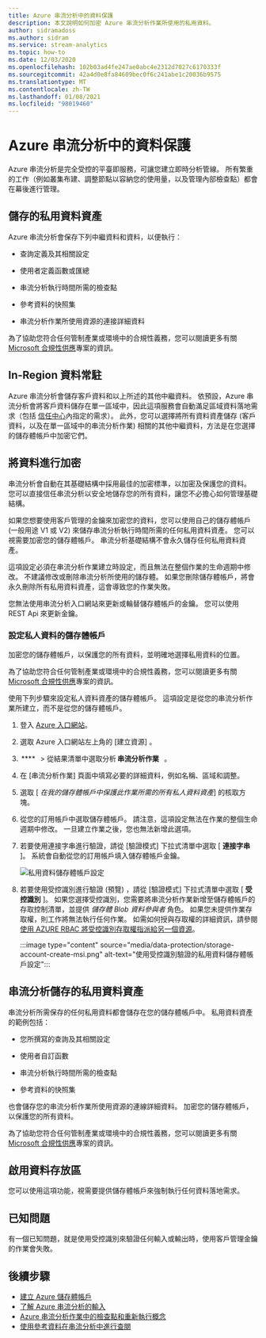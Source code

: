 ```yaml
---
title: Azure 串流分析中的資料保護
description: 本文說明如何加密 Azure 串流分析作業所使用的私用資料。
author: sidramadoss
ms.author: sidram
ms.service: stream-analytics
ms.topic: how-to
ms.date: 12/03/2020
ms.openlocfilehash: 102b03ad4fe247ae0abc4e2312d7027c6170333f
ms.sourcegitcommit: 42a4d0e8fa84609bec0f6c241abe1c20036b9575
ms.translationtype: MT
ms.contentlocale: zh-TW
ms.lasthandoff: 01/08/2021
ms.locfileid: "98019460"
---
```

# <a name="data-protection-in-azure-stream-analytics"></a>Azure 串流分析中的資料保護 

Azure 串流分析是完全受控的平臺即服務，可讓您建立即時分析管線。 所有繁重的工作（例如叢集布建、調整節點以容納您的使用量，以及管理內部檢查點）都會在幕後進行管理。

## <a name="private-data-assets-that-are-stored"></a>儲存的私用資料資產

Azure 串流分析會保存下列中繼資料和資料，以便執行： 

* 查詢定義及其相關設定  

* 使用者定義函數或匯總  

* 串流分析執行時間所需的檢查點

* 參考資料的快照集 

* 串流分析作業所使用資源的連接詳細資料

為了協助您符合任何管制產業或環境中的合規性義務，您可以閱讀更多有關 [Microsoft 合規性供應](https://gallery.technet.microsoft.com/Overview-of-Azure-c1be3942)專案的資訊。 

## <a name="in-region-data-residency"></a>In-Region 資料常駐
Azure 串流分析會儲存客戶資料和以上所述的其他中繼資料。 依預設，Azure 串流分析會將客戶資料儲存在單一區域中，因此這項服務會自動滿足區域資料落地需求（包括 [信任中心](https://azuredatacentermap.azurewebsites.net/)內指定的需求）。
此外，您可以選擇將所有資料資產儲存 (客戶資料，以及在單一區域中的串流分析作業) 相關的其他中繼資料，方法是在您選擇的儲存體帳戶中加密它們。

## <a name="encrypt-your-data"></a>將資料進行加密

串流分析會自動在其基礎結構中採用最佳的加密標準，以加密及保護您的資料。 您可以直接信任串流分析以安全地儲存您的所有資料，讓您不必擔心如何管理基礎結構。

如果您想要使用客戶管理的金鑰來加密您的資料，您可以使用自己的儲存體帳戶 (一般用途 V1 或 V2) 來儲存串流分析執行時間所需的任何私用資料資產。 您可以視需要加密您的儲存體帳戶。 串流分析基礎結構不會永久儲存任何私用資料資產。 

這項設定必須在串流分析作業建立時設定，而且無法在整個作業的生命週期中修改。 不建議修改或刪除串流分析所使用的儲存體。 如果您刪除儲存體帳戶，將會永久刪除所有私用資料資產，這會導致您的作業失敗。 

您無法使用串流分析入口網站來更新或輪替儲存體帳戶的金鑰。 您可以使用 REST Api 來更新金鑰。


### <a name="configure-storage-account-for-private-data"></a>設定私人資料的儲存體帳戶 

加密您的儲存體帳戶，以保護您的所有資料，並明確地選擇私用資料的位置。 

為了協助您符合任何管制產業或環境中的合規性義務，您可以閱讀更多有關 [Microsoft 合規性供應](https://gallery.technet.microsoft.com/Overview-of-Azure-c1be3942)專案的資訊。 

使用下列步驟來設定私人資料資產的儲存體帳戶。 這項設定是從您的串流分析作業所建立，而不是從您的儲存體帳戶。

1. 登入 [Azure 入口網站](https://portal.azure.com/)。

1. 選取 Azure 入口網站左上角的 [建立資源]  。 

1.  ****   > 從結果清單中選取分析 **串流分析作業**   。 

1. 在 [串流分析作業] 頁面中填寫必要的詳細資料，例如名稱、區域和調整。 

1. 選取 [ *在我的儲存體帳戶中保護此作業所需的所有私人資料資產*] 的核取方塊。

1. 從您的訂用帳戶中選取儲存體帳戶。 請注意，這項設定無法在作業的整個生命週期中修改。 一旦建立作業之後，您也無法新增此選項。

1. 若要使用連接字串進行驗證，請從 [驗證模式] 下拉式清單中選取 [ **連接字串** ]。 系統會自動從您的訂用帳戶填入儲存體帳戶金鑰。

   ![私用資料儲存體帳戶設定](./media/data-protection/storage-account-create.png)

1. 若要使用受控識別進行驗證 (預覽) ，請從 [驗證模式] 下拉式清單中選取 [ **受控識別** ]。 如果您選擇受控識別，您需要將串流分析作業新增至儲存體帳戶的存取控制清單，並提供 *儲存體 Blob 資料參與者* 角色。 如果您未提供作業存取權，則工作將無法執行任何作業。 如需如何授與存取權的詳細資訊，請參閱 [使用 AZURE RBAC 將受控識別存取權指派給另一個資源](../active-directory/managed-identities-azure-resources/howto-assign-access-portal.md#use-azure-rbac-to-assign-a-managed-identity-access-to-another-resource)。

   :::image type="content" source="media/data-protection/storage-account-create-msi.png" alt-text="使用受控識別驗證的私用資料儲存體帳戶設定":::

## <a name="private-data-assets-that-are-stored-by-stream-analytics"></a>串流分析儲存的私用資料資產

串流分析所需保存的任何私用資料都會儲存在您的儲存體帳戶中。 私用資料資產的範例包括： 

* 您所撰寫的查詢及其相關設定  

* 使用者自訂函數 

* 串流分析執行時間所需的檢查點

* 參考資料的快照集 

也會儲存您的串流分析作業所使用資源的連線詳細資料。 加密您的儲存體帳戶，以保護您的所有資料。 

為了協助您符合任何管制產業或環境中的合規性義務，您可以閱讀更多有關 [Microsoft 合規性供應](https://gallery.technet.microsoft.com/Overview-of-Azure-c1be3942)專案的資訊。 

## <a name="enables-data-residency"></a>啟用資料存放區 
您可以使用這項功能，視需要提供儲存體帳戶來強制執行任何資料落地需求。

## <a name="known-issues"></a>已知問題
有一個已知問題，就是使用受控識別來驗證任何輸入或輸出時，使用客戶管理金鑰的作業會失敗。 

## <a name="next-steps"></a>後續步驟

* [建立 Azure 儲存體帳戶](../storage/common/storage-account-create.md)
* [了解 Azure 串流分析的輸入](stream-analytics-add-inputs.md)
* [Azure 串流分析作業中的檢查點和重新執行概念](stream-analytics-concepts-checkpoint-replay.md)
* [使用參考資料在串流分析中進行查閱](stream-analytics-use-reference-data.md)
